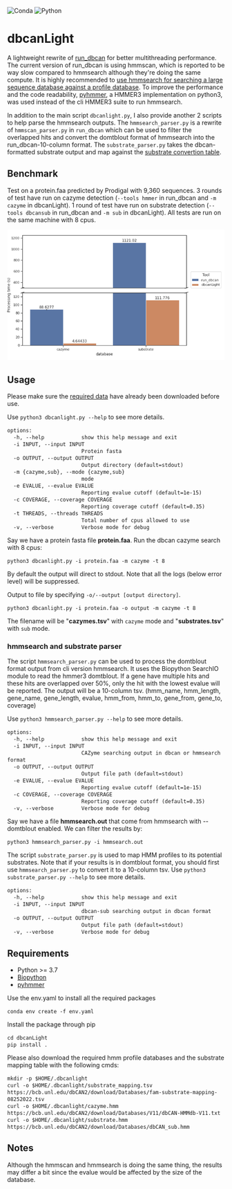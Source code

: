 
![Conda](https://github.com/chtsai0105/dbcanLight/actions/workflows/conda-building-check.yml/badge.svg)
![Python](https://img.shields.io/badge/python-3.7_%7C_3.8_%7C_3.9_%7C_3.10_%7C_3.11-blue)


# dbcanLight
A lightweight rewrite of [run_dbcan] for better multithreading performance.
The current version of run_dbcan is using hmmscan, which is reported to be way slow compared to hmmsearch although they're doing the same compute.
It is highly recommended to [use hmmsearch for searching a large sequence database against a profile database][hmmscan_vs_hmmsearch].
To improve the performance and the code readability, [pyhmmer], a HMMER3 implementation on python3, was used instead of the cli HMMER3 suite to run hmmsearch.

In addition to the main script `dbcanlight.py`, I also provide another 2 scripts to help parse the hmmsearch outputs.
The `hmmsearch_parser.py` is a rewrite of `hmmscan_parser.py` in `run_dbcan` which can be used to filter the overlapped hits
and convert the domtblout format of hmmsearch into the run_dbcan-10-column format.
The `substrate_parser.py` takes the dbcan-formatted substrate output and map against the [substrate convertion table][dbcansub].

## Benchmark
Test on a protein.faa predicted by Prodigal with 9,360 sequences.
3 rounds of test have run on cazyme detection (`--tools hmmer` in run_dbcan and `-m cazyme` in dbcanLight).
1 round of test have run on substrate detection (`--tools dbcansub` in run_dbcan and `-m sub` in dbcanLight).
All tests are run on the same machine with 8 cpus.

![performance](misc/performance_comparison.png)

## Usage
Please make sure the [required data](#required_data) have already been downloaded before use.

Use `python3 dbcanlight.py --help` to see more details.
```
options:
  -h, --help            show this help message and exit
  -i INPUT, --input INPUT
                        Protein fasta
  -o OUTPUT, --output OUTPUT
                        Output directory (default=stdout)
  -m {cazyme,sub}, --mode {cazyme,sub}
                        mode
  -e EVALUE, --evalue EVALUE
                        Reporting evalue cutoff (default=1e-15)
  -c COVERAGE, --coverage COVERAGE
                        Reporting coverage cutoff (default=0.35)
  -t THREADS, --threads THREADS
                        Total number of cpus allowed to use
  -v, --verbose         Verbose mode for debug
```

Say we have a protein fasta file **protein.faa**. Run the dbcan cazyme search with 8 cpus:
```
python3 dbcanlight.py -i protein.faa -m cazyme -t 8
```
By default the output will direct to stdout. Note that all the logs (below error level) will be suppressed.

Output to file by specifying `-o/--output [output directory]`.
```
python3 dbcanlight.py -i protein.faa -o output -m cazyme -t 8
```
The filename will be "**cazymes.tsv**" with `cazyme` mode and "**substrates.tsv**" with `sub` mode.

### hmmsearch and substrate parser
The script `hmmsearch_parser.py` can be used to process the domtblout format output from cli version hmmsearch.
It uses the Biopython SearchIO module to read the hmmer3 domtblout.
If a gene have multiple hits and these hits are overlapped over 50%, only the hit with the lowest evalue will be reported.
The output will be a 10-column tsv. (hmm_name, hmm_length, gene_name, gene_length, evalue, hmm_from, hmm_to, gene_from, gene_to, coverage)

Use `python3 hmmsearch_parser.py --help` to see more details.
```
options:
  -h, --help            show this help message and exit
  -i INPUT, --input INPUT
                        CAZyme searching output in dbcan or hmmsearch format
  -o OUTPUT, --output OUTPUT
                        Output file path (default=stdout)
  -e EVALUE, --evalue EVALUE
                        Reporting evalue cutoff (default=1e-15)
  -c COVERAGE, --coverage COVERAGE
                        Reporting coverage cutoff (default=0.35)
  -v, --verbose         Verbose mode for debug
```

Say we have a file **hmmsearch.out** that come from hmmsearch with --domtblout enabled.
We can filter the results by:
```
python3 hmmsearch_parser.py -i hmmsearch.out
```

The script `substrate_parser.py` is used to map HMM profiles to its potential substrates.
Note that if your results is in domtblout format, you should first use `hmmsearch_parser.py` to convert it to a 10-column tsv.
Use `python3 substrate_parser.py --help` to see more details.
```
options:
  -h, --help            show this help message and exit
  -i INPUT, --input INPUT
                        dbcan-sub searching output in dbcan format
  -o OUTPUT, --output OUTPUT
                        Output file path (default=stdout)
  -v, --verbose         Verbose mode for debug
```

## Requirements
- Python >= 3.7
- [Biopython]
- [pyhmmer]

Use the env.yaml to install all the required packages
```
conda env create -f env.yaml
```

Install the package through pip
```
cd dbcanLight
pip install .
```

<a name="required_data"></a>Please also download the required hmm profile databases and the substrate mapping table with the following cmds:
```
mkdir -p $HOME/.dbcanlight
curl -o $HOME/.dbcanlight/substrate_mapping.tsv https://bcb.unl.edu/dbCAN2/download/Databases/fam-substrate-mapping-08252022.tsv
curl -o $HOME/.dbcanlight/cazyme.hmm https://bcb.unl.edu/dbCAN2/download/Databases/V11/dbCAN-HMMdb-V11.txt
curl -o $HOME/.dbcanlight/substrate.hmm https://bcb.unl.edu/dbCAN2/download/Databases/dbCAN_sub.hmm
```

## Notes
Although the hmmscan and hmmsearch is doing the same thing, the results may differ a bit since the evalue would be affected by the size of the database.

[run_dbcan]: https://github.com/linnabrown/run_dbcan
[hmmscan_vs_hmmsearch]: http://cryptogenomicon.org/hmmscan-vs-hmmsearch-speed-the-numerology.html
[pyhmmer]: https://pyhmmer.readthedocs.io/en/stable/index.html
[dbcansub]: http://bcb.unl.edu/dbCAN2/download/Databases/fam-substrate-mapping-08252022.tsv
[Biopython]: https://biopython.org/